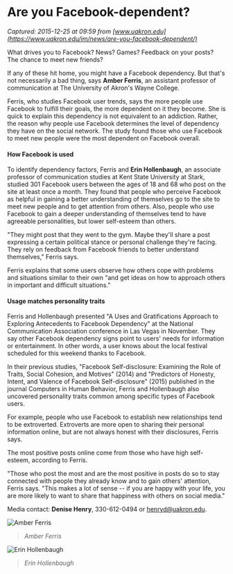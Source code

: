 # Are you Facebook-dependent?

_Captured: 2015-12-25 at 09:59 from [www.uakron.edu](https://www.uakron.edu/im/news/are-you-facebook-dependent/)_

What drives you to Facebook? News? Games? Feedback on your posts? The chance to meet new friends?

If any of these hit home, you might have a Facebook dependency. But that's not necessarily a bad thing, says **Amber Ferris**, an assistant professor of communication at The University of Akron's Wayne College.

Ferris, who studies Facebook user trends, says the more people use Facebook to fulfill their goals, the more dependent on it they become. She is quick to explain this dependency is not equivalent to an addiction. Rather, the reason why people use Facebook determines the level of dependency they have on the social network. The study found those who use Facebook to meet new people were the most dependent on Facebook overall.

#### How Facebook is used

To identify dependency factors, Ferris and **Erin Hollenbaugh**, an associate professor of communication studies at Kent State University at Stark, studied 301 Facebook users between the ages of 18 and 68 who post on the site at least once a month. They found that people who perceive Facebook as helpful in gaining a better understanding of themselves go to the site to meet new people and to get attention from others. Also, people who use Facebook to gain a deeper understanding of themselves tend to have agreeable personalities, but lower self-esteem than others.

"They might post that they went to the gym. Maybe they'll share a post expressing a certain political stance or personal challenge they're facing. They rely on feedback from Facebook friends to better understand themselves," Ferris says.

Ferris explains that some users observe how others cope with problems and situations similar to their own "and get ideas on how to approach others in important and difficult situations."

#### Usage matches personality traits

Ferris and Hollenbaugh presented "A Uses and Gratifications Approach to Exploring Antecedents to Facebook Dependency" at the National Communication Association conference in Las Vegas in November. They say other Facebook dependency signs point to users' needs for information or entertainment. In other words, a user knows about the local festival scheduled for this weekend thanks to Facebook.

In their previous studies, "Facebook Self-disclosure: Examining the Role of Traits, Social Cohesion, and Motives" (2014) and "Predictors of Honesty, Intent, and Valence of Facebook Self-disclosure" (2015) published in the journal Computers in Human Behavior, Ferris and Hollenbaugh also uncovered personality traits common among specific types of Facebook users.

For example, people who use Facebook to establish new relationships tend to be extroverted. Extroverts are more open to sharing their personal information online, but are not always honest with their disclosures, Ferris says.

The most positive posts online come from those who have high self-esteem, according to Ferris.

"Those who post the most and are the most positive in posts do so to stay connected with people they already know and to gain others' attention, Ferris says. "This makes a lot of sense -- if you are happy with your life, you are more likely to want to share that happiness with others on social media."

Media contact: **Denise Henry**, 330-612-0494 or [henryd@uakron.edu](mailto:henryd@uakron.edu).

![Amber Ferris](https://www.uakron.edu/dotAsset/88fcd33f-4a70-4861-827c-4b358085eabc.jpg)

> _Amber Ferris_

![Erin Hollenbaugh](https://www.uakron.edu/dotAsset/57826ec9-f913-4287-bb12-e17784671f2a.jpg)

> _Erin Hollenbaugh_
